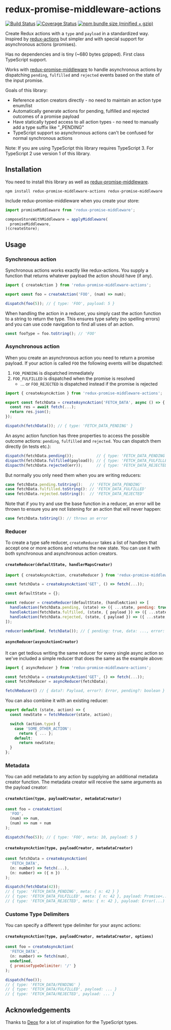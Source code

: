 # redux-promise-middleware-actions

[![Build Status](https://img.shields.io/travis/omichelsen/redux-promise-middleware-actions/master.svg)](https://travis-ci.org/omichelsen/redux-promise-middleware-actions)
[![Coverage Status](https://coveralls.io/repos/omichelsen/redux-promise-middleware-actions/badge.svg?branch=master&service=github)](https://coveralls.io/github/omichelsen/redux-promise-middleware-actions?branch=master)
[![npm bundle size (minified + gzip)](https://img.shields.io/bundlephobia/minzip/redux-promise-middleware-actions.svg)](https://bundlephobia.com/result?p=redux-promise-middleware-actions)

Create Redux actions with a `type` and `payload` in a standardized way. Inspired by [redux-actions](https://www.npmjs.com/package/redux-actions) but simpler and with special support for asynchronous actions (promises).

Has no dependencies and is tiny (~680 bytes gzipped). First class TypeScript support.

Works with [redux-promise-middleware](https://www.npmjs.com/package/redux-promise-middleware) to handle asynchronous actions by dispatching `pending`, `fulfilled` and `rejected` events based on the state of the input promise.

Goals of this library:

* Reference action creators directly - no need to maintain an action type enum/list
* Automatically generate actions for pending, fulfilled and rejected outcomes of a promise payload
* Have statically typed access to all action types - no need to manually add a type suffix like "_PENDING"
* TypeScript support so asynchronous actions can't be confused for normal synchronous actions

Note: If you are using TypeScript this library requires TypeScript 3. For TypeScript 2 use version 1 of this library.

## Installation

You need to install this library as well as [redux-promise-middleware](https://www.npmjs.com/package/redux-promise-middleware).

```
npm install redux-promise-middleware-actions redux-promise-middleware
```

Include redux-promise-middleware when you create your store:

```js
import promiseMiddleware from 'redux-promise-middleware';

composeStoreWithMiddleware = applyMiddleware(
  promiseMiddleware,
)(createStore);
```

## Usage

### Synchronous action

Synchronous actions works exactly like redux-actions. You supply a function that returns whatever payload the action should have (if any).

```js
import { createAction } from 'redux-promise-middleware-actions';

export const foo = createAction('FOO', (num) => num);

dispatch(foo(5)); // { type: 'FOO', payload: 5 }
```

When handling the action in a reducer, you simply cast the action function to a string to return the type. This ensures type safety (no spelling errors) and you can use code navigation to find all uses of an action.

```js
const fooType = foo.toString(); // 'FOO'
```

### Asynchronous action

When you create an asynchronous action you need to return a promise payload. If your action is called `FOO` the following events will be dispatched:

1. `FOO_PENDING` is dispatched immediately
2. `FOO_FULFILLED` is dispatched when the promise is resolved
    * ... or `FOO_REJECTED` is dispatched instead if the promise is rejected

```js
import { createAsyncAction } from 'redux-promise-middleware-actions';

export const fetchData = createAsyncAction('FETCH_DATA', async () => {
  const res = await fetch(...);
  return res.json();
});

dispatch(fetchData()); // { type: 'FETCH_DATA_PENDING' }
```

An async action function has three properties to access the possible outcome actions: `pending`, `fulfilled` and `rejected`. You can dispatch them directly (in tests etc.):

```js
dispatch(fetchData.pending());          // { type: 'FETCH_DATA_PENDING' }
dispacth(fetchData.fulfilled(payload)); // { type: 'FETCH_DATA_FULFILLED', payload: ... }
dispacth(fetchData.rejected(err));      // { type: 'FETCH_DATA_REJECTED', payload: err, error: true }
```

But normally you only need them when you are writing reducers:

```js
case fetchData.pending.toString():   // 'FETCH_DATA_PENDING'
case fetchData.fulfilled.toString(): // 'FETCH_DATA_FULFILLED'
case fetchData.rejected.toString():  // 'FETCH_DATA_REJECTED'
```

Note that if you try and use the base function in a reducer, an error will be thrown to ensure you are not listening for an action that will never happen:

```js
case fetchData.toString(): // throws an error
```

### Reducer

To create a type safe reducer, `createReducer` takes a list of handlers that accept one or more actions and returns the new state. You can use it with both synchronous and asynchronous action creators.

#### `createReducer(defaultState, handlerMapsCreator)`

```js
import { createAsyncAction, createReducer } from 'redux-promise-middleware-actions';

const fetchData = createAsyncAction('GET', () => fetch(...));

const defaultState = {};

const reducer = createReducer(defaultState, (handleAction) => [
  handleAction(fetchData.pending, (state) => ({ ...state, pending: true })),
  handleAction(fetchData.fulfilled, (state, { payload }) => ({ ...state, pending: false, data: payload })),
  handleAction(fetchData.rejected, (state, { payload }) => ({ ...state, pending: false, error: payload })),
]);

reducer(undefined, fetchData()); // { pending: true, data: ..., error: ... }
```

#### `asyncReducer(asyncActionCreator)`

It can get tedious writing the same reducer for every single async action so we've included a simple reducer that does the same as the example above:

```js
import { asyncReducer } from 'redux-promise-middleware-actions';

const fetchData = createAsyncAction('GET', () => fetch(...));
const fetchReducer = asyncReducer(fetchData);

fetchReducer() // { data?: Payload, error?: Error, pending?: boolean }
```

You can also combine it with an existing reducer:

```js
export default (state, action) => {
  const newState = fetchReducer(state, action);

  switch (action.type) {
    case 'SOME_OTHER_ACTION':
      return { ... };
    default:
      return newState;
  }
};
```

### Metadata

You can add metadata to any action by supplying an additional metadata creator function. The metadata creator will receive the same arguments as the payload creator:

#### `createAction(type, payloadCreator, metadataCreator)`

```js
const foo = createAction(
  'FOO',
  (num) => num,
  (num) => num + num
);

dispatch(foo(5)); // { type: 'FOO', meta: 10, payload: 5 }
```

#### `createAsyncAction(type, payloadCreator, metadataCreator)`

```js
const fetchData = createAsyncAction(
  'FETCH_DATA',
  (n: number) => fetch(...),
  (n: number) => ({ n })
);

dispatch(fetchData(42));
// { type: 'FETCH_DATA_PENDING', meta: { n: 42 } }
// { type: 'FETCH_DATA_FULFILLED', meta: { n: 42 }, payload: Promise<...> }
// { type: 'FETCH_DATA_REJECTED', meta: { n: 42 }, payload: Error(...) }
```

### Custome Type Delimiters

You can specify a different type delimiter for your async actions:

#### `createAsyncAction(type, payloadCreator, metadataCreator, options)`

```js
const foo = createAsyncAction(
  'FETCH_DATA',
  (n: number) => fetch(num),
  undefined,
  { promiseTypeDelimiter: '/' }
);

dispatch(foo());
// { type: 'FETCH_DATA/PENDING' }
// { type: 'FETCH_DATA/FULFILLED', payload: ... }
// { type: 'FETCH_DATA/REJECTED', payload: ... }
```

## Acknowledgements

Thanks to [Deox](https://github.com/thebrodmann/deox/) for a lot of inspiration for the TypeScript types.
